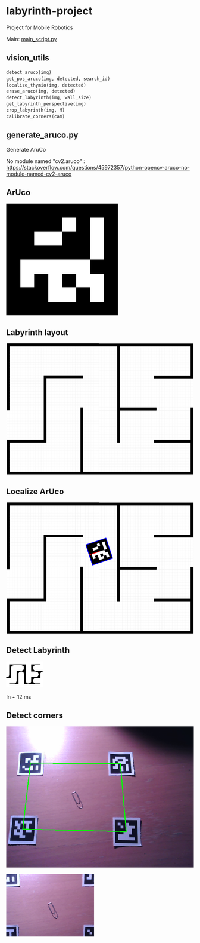 # labyrinth-project
Project for Mobile Robotics

Main: [main_script.py](main_script.py)

vision_utils
------------

```python
detect_aruco(img)
get_pos_aruco(img, detected, search_id)
localize_thymio(img, detected)
erase_aruco(img, detected)
detect_labyrinth(img, wall_size)
get_labyrinth_perspective(img)
crop_labyrinth(img, M)
calibrate_corners(cam)
```

generate_aruco.py
-----------------

Generate AruCo

No module named "cv2.aruco" : https://stackoverflow.com/questions/45972357/python-opencv-aruco-no-module-named-cv2-aruco

## ArUco

![aruco](data/aruco_id_2.png)

## Labyrinth layout

![labyrinth](data/labyrinth.jpg)

## Localize ArUco

![localize](data/localize.png)

## Detect Labyrinth

![detect labyrinth](data/detect_labyrinth.png)

In ~ 12 ms

## Detect corners

![original corners](data/aruco_corners.png)

![corners cropped](data/aruco_corners_crop.png)
